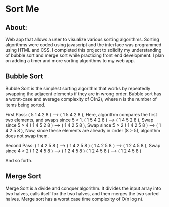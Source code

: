# Sort Me


## About: 
Web app that allows a user to visualize various sorting algorithms.  Sorting algorithms were coded using javascript and the interface was programmed using HTML and CSS.  I completed this project to solidify my understanding of bubble sort and merge sort while practicing front end development.  I plan on adding a timer and more sorting algorithms to my web app.  


## Bubble Sort 
Bubble Sort is the simplest sorting algorithm that works by repeatedly swapping the adjacent elements if they are in wrong order. Bubble sort has a worst-case and average complexity of О(n2), where n is the number of items being sorted. 

First Pass:
( 5 1 4 2 8 ) –> ( 1 5 4 2 8 ), Here, algorithm compares the first two elements, and swaps since 5 > 1.
( 1 5 4 2 8 ) –>  ( 1 4 5 2 8 ), Swap since 5 > 4
( 1 4 5 2 8 ) –>  ( 1 4 2 5 8 ), Swap since 5 > 2
( 1 4 2 5 8 ) –> ( 1 4 2 5 8 ), Now, since these elements are already in order (8 > 5), algorithm does not swap them.

Second Pass:
( 1 4 2 5 8 ) –> ( 1 4 2 5 8 )
( 1 4 2 5 8 ) –> ( 1 2 4 5 8 ), Swap since 4 > 2
( 1 2 4 5 8 ) –> ( 1 2 4 5 8 )
( 1 2 4 5 8 ) –>  ( 1 2 4 5 8 )

And so forth.  


## Merge Sort 
Merge Sort is a divide and conquer algorithm. It divides the input array into two halves, calls itself for the two halves, and then merges the two sorted halves.  Merge sort has a worst case time complexity of O(n log n).  






